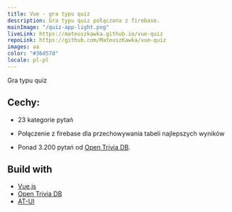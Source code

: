 ```yaml
---
title: Vue - gra typu quiz
description: Gra typu quiz połączona z firebase.
mainImage: "/quiz-app-light.png"
liveLink: https://mateuszkawka.github.io/vue-quiz
repoLink: https://github.com/MateuszKawka/vue-quiz
images: aa
color: "#36d57d"
locale: pl-pl
---
```


Gra typu quiz 

## Cechy:

* 23 kategorie pytań

* Połączenie z firebase dla przechowywania tabeli najlepszych wyników

* Ponad 3.200 pytań od [Open Trivia DB](https://opentdb.com/).


## Build with

 * [Vue.js](https://vuejs.org/)
 * [Open Trivia DB](https://opentdb.com/)
 * [AT-UI](https://at-ui.github.io/at-ui/#/en)